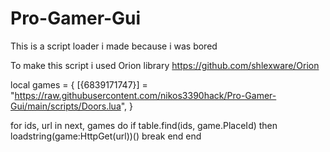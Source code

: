 # Pro-Gamer-Gui

This is a script loader i made because i was bored

To make this script i used Orion library
https://github.com/shlexware/Orion

local games = {
    [{6839171747}] = "https://raw.githubusercontent.com/nikos3390hack/Pro-Gamer-Gui/main/scripts/Doors.lua",
}

for ids, url in next, games do
    if table.find(ids, game.PlaceId) then
        loadstring(game:HttpGet(url))()
        break
    end
end
